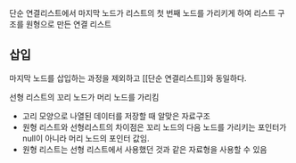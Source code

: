단순 연결리스트에서 마지막 노드가 리스트의 첫 번째 노드를 가리키게 하여 리스트 구조를 원형으로 만든 연결 리스트
## 삽입
마지막 노드를 삽입하는 과정을 제외하고 [[단순 연결리스트]]와 동일하다.

선형 리스트의 꼬리 노드가 머리 노드를 가리킴
- 고리 모양으로 나열된 데이터를 저장할 때 알맞은 자료구조
- 원형 리스트와 선형리스트의 차이점은 꼬리 노드의 다음 노드를 가리키는 포인터가 null이 아니라 머리 노드의 포인터 값임.
- 원형 리스트는 선형 리스트에서 사용했던 것과 같은 자료형을 사용할 수 있음

